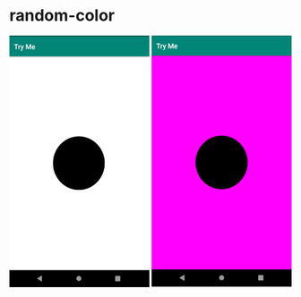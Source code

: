 # random-color
<img src= "images/img-1.png" width = "250" height = "450"> <img src= "images/img-2.png" width = "250" height = "450">
